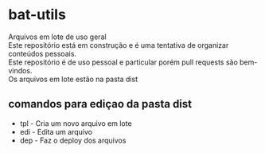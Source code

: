 # bat-utils
Arquivos em lote de uso geral  
Este repositório está em construção e é uma tentativa de organizar conteúdos pessoais.  
Este repositório é de uso pessoal e particular porém pull requests são bem-vindos.  
Os arquivos em lote estão na pasta dist  

## comandos para ediçao da pasta dist

* tpl - Cria um novo arquivo em lote 
* edi - Edita um arquivo
* dep - Faz o deploy dos arquivos

